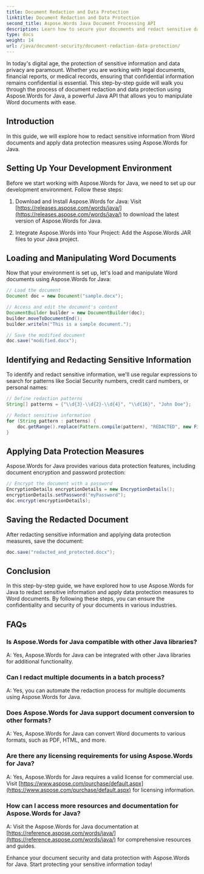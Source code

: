 ```yaml
---
title: Document Redaction and Data Protection
linktitle: Document Redaction and Data Protection
second_title: Aspose.Words Java Document Processing API
description: Learn how to secure your documents and redact sensitive data using Aspose.Words for Java. Step-by-step guide with source code.
type: docs
weight: 14
url: /java/document-security/document-redaction-data-protection/
---
```


In today's digital age, the protection of sensitive information and data privacy are paramount. Whether you are working with legal documents, financial reports, or medical records, ensuring that confidential information remains confidential is essential. This step-by-step guide will walk you through the process of document redaction and data protection using Aspose.Words for Java, a powerful Java API that allows you to manipulate Word documents with ease.

## Introduction

In this guide, we will explore how to redact sensitive information from Word documents and apply data protection measures using Aspose.Words for Java. 

## Setting Up Your Development Environment

Before we start working with Aspose.Words for Java, we need to set up our development environment. Follow these steps:

1. Download and Install Aspose.Words for Java: Visit [https://releases.aspose.com/words/java/](https://releases.aspose.com/words/java/) to download the latest version of Aspose.Words for Java.

2. Integrate Aspose.Words into Your Project: Add the Aspose.Words JAR files to your Java project.

## Loading and Manipulating Word Documents

Now that your environment is set up, let's load and manipulate Word documents using Aspose.Words for Java:

```java
// Load the document
Document doc = new Document("sample.docx");

// Access and edit the document's content
DocumentBuilder builder = new DocumentBuilder(doc);
builder.moveToDocumentEnd();
builder.writeln("This is a sample document.");

// Save the modified document
doc.save("modified.docx");
```

## Identifying and Redacting Sensitive Information

To identify and redact sensitive information, we'll use regular expressions to search for patterns like Social Security numbers, credit card numbers, or personal names:

```java
// Define redaction patterns
String[] patterns = {"\\d{3}-\\d{2}-\\d{4}", "\\d{16}", "John Doe"};

// Redact sensitive information
for (String pattern : patterns) {
    doc.getRange().replace(Pattern.compile(pattern), "REDACTED", new FindReplaceOptions());
}
```

## Applying Data Protection Measures

Aspose.Words for Java provides various data protection features, including document encryption and password protection:

```java
// Encrypt the document with a password
EncryptionDetails encryptionDetails = new EncryptionDetails();
encryptionDetails.setPassword("myPassword");
doc.encrypt(encryptionDetails);
```

## Saving the Redacted Document

After redacting sensitive information and applying data protection measures, save the document:

```java
doc.save("redacted_and_protected.docx");
```

## Conclusion

In this step-by-step guide, we have explored how to use Aspose.Words for Java to redact sensitive information and apply data protection measures to Word documents. By following these steps, you can ensure the confidentiality and security of your documents in various industries.

## FAQs

### Is Aspose.Words for Java compatible with other Java libraries?

A: Yes, Aspose.Words for Java can be integrated with other Java libraries for additional functionality.

### Can I redact multiple documents in a batch process?

A: Yes, you can automate the redaction process for multiple documents using Aspose.Words for Java.

### Does Aspose.Words for Java support document conversion to other formats?

A: Yes, Aspose.Words for Java can convert Word documents to various formats, such as PDF, HTML, and more.

### Are there any licensing requirements for using Aspose.Words for Java?

A: Yes, Aspose.Words for Java requires a valid license for commercial use. Visit [https://www.aspose.com/purchase/default.aspx](https://www.aspose.com/purchase/default.aspx) for licensing information.

### How can I access more resources and documentation for Aspose.Words for Java?

A: Visit the Aspose.Words for Java documentation at [https://reference.aspose.com/words/java/](https://reference.aspose.com/words/java/) for comprehensive resources and guides.

Enhance your document security and data protection with Aspose.Words for Java. Start protecting your sensitive information today!
